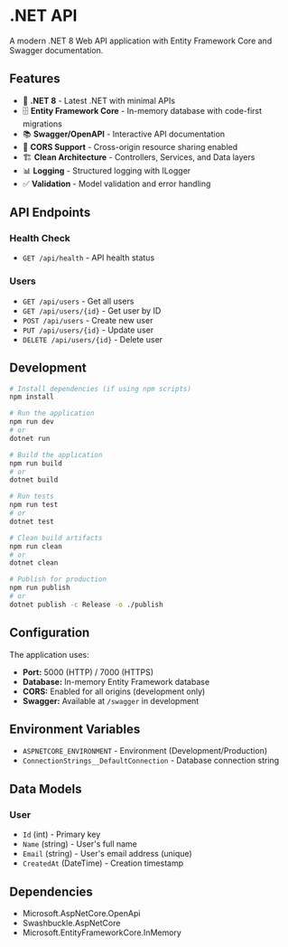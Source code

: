 # .NET API

A modern .NET 8 Web API application with Entity Framework Core and Swagger documentation.

## Features

- 🚀 **.NET 8** - Latest .NET with minimal APIs
- 🗄️ **Entity Framework Core** - In-memory database with code-first migrations
- 📚 **Swagger/OpenAPI** - Interactive API documentation
- 🔄 **CORS Support** - Cross-origin resource sharing enabled
- 🏗️ **Clean Architecture** - Controllers, Services, and Data layers
- 📊 **Logging** - Structured logging with ILogger
- ✅ **Validation** - Model validation and error handling

## API Endpoints

### Health Check
- `GET /api/health` - API health status

### Users
- `GET /api/users` - Get all users
- `GET /api/users/{id}` - Get user by ID
- `POST /api/users` - Create new user
- `PUT /api/users/{id}` - Update user
- `DELETE /api/users/{id}` - Delete user

## Development

```bash
# Install dependencies (if using npm scripts)
npm install

# Run the application
npm run dev
# or
dotnet run

# Build the application
npm run build
# or
dotnet build

# Run tests
npm run test
# or
dotnet test

# Clean build artifacts
npm run clean
# or
dotnet clean

# Publish for production
npm run publish
# or
dotnet publish -c Release -o ./publish
```

## Configuration

The application uses:
- **Port:** 5000 (HTTP) / 7000 (HTTPS)
- **Database:** In-memory Entity Framework database
- **CORS:** Enabled for all origins (development only)
- **Swagger:** Available at `/swagger` in development

## Environment Variables

- `ASPNETCORE_ENVIRONMENT` - Environment (Development/Production)
- `ConnectionStrings__DefaultConnection` - Database connection string

## Data Models

### User
- `Id` (int) - Primary key
- `Name` (string) - User's full name
- `Email` (string) - User's email address (unique)
- `CreatedAt` (DateTime) - Creation timestamp

## Dependencies

- Microsoft.AspNetCore.OpenApi
- Swashbuckle.AspNetCore
- Microsoft.EntityFrameworkCore.InMemory
